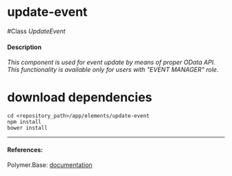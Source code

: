 update-event
=========


#Class
*UpdateEvent*

#### Description
*This component is used for event update by means of proper OData API.<br/>This functionality is available only for users with *"EVENT MANAGER"* role.*

# download dependencies
```
cd <repository_path>/app/elements/update-event
npm install
bower install
```

____________
#### References:
Polymer.Base: [documentation](http://polymer.github.io/polymer/)



